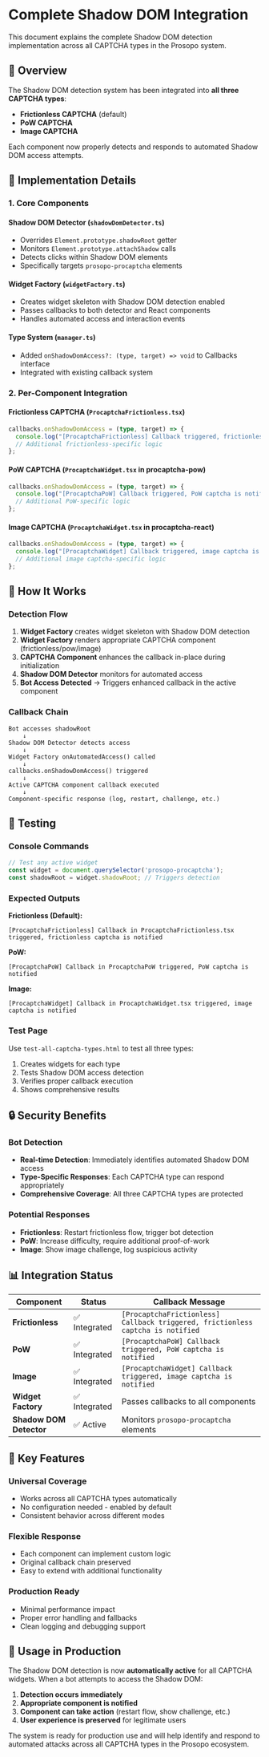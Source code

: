 # Complete Shadow DOM Integration

This document explains the complete Shadow DOM detection implementation across all CAPTCHA types in the Prosopo system.

## 🎯 Overview

The Shadow DOM detection system has been integrated into **all three CAPTCHA types**:
- **Frictionless CAPTCHA** (default)
- **PoW CAPTCHA** 
- **Image CAPTCHA**

Each component now properly detects and responds to automated Shadow DOM access attempts.

## 🔧 Implementation Details

### 1. **Core Components**

#### **Shadow DOM Detector** (`shadowDomDetector.ts`)
- Overrides `Element.prototype.shadowRoot` getter
- Monitors `Element.prototype.attachShadow` calls
- Detects clicks within Shadow DOM elements
- Specifically targets `prosopo-procaptcha` elements

#### **Widget Factory** (`widgetFactory.ts`)
- Creates widget skeleton with Shadow DOM detection enabled
- Passes callbacks to both detector and React components
- Handles automated access and interaction events

#### **Type System** (`manager.ts`)
- Added `onShadowDomAccess?: (type, target) => void` to Callbacks interface
- Integrated with existing callback system

### 2. **Per-Component Integration**

#### **Frictionless CAPTCHA** (`ProcaptchaFrictionless.tsx`)
```typescript
callbacks.onShadowDomAccess = (type, target) => {
  console.log("[ProcaptchaFrictionless] Callback triggered, frictionless captcha is notified");
  // Additional frictionless-specific logic
};
```

#### **PoW CAPTCHA** (`ProcaptchaWidget.tsx` in procaptcha-pow)
```typescript
callbacks.onShadowDomAccess = (type, target) => {
  console.log("[ProcaptchaPoW] Callback triggered, PoW captcha is notified");
  // Additional PoW-specific logic
};
```

#### **Image CAPTCHA** (`ProcaptchaWidget.tsx` in procaptcha-react)
```typescript
callbacks.onShadowDomAccess = (type, target) => {
  console.log("[ProcaptchaWidget] Callback triggered, image captcha is notified");
  // Additional image captcha-specific logic
};
```

## 🚀 How It Works

### **Detection Flow**
1. **Widget Factory** creates widget skeleton with Shadow DOM detection
2. **Widget Factory** renders appropriate CAPTCHA component (frictionless/pow/image)
3. **CAPTCHA Component** enhances the callback in-place during initialization
4. **Shadow DOM Detector** monitors for automated access
5. **Bot Access Detected** → Triggers enhanced callback in the active component

### **Callback Chain**
```
Bot accesses shadowRoot
    ↓
Shadow DOM Detector detects access
    ↓
Widget Factory onAutomatedAccess() called
    ↓
callbacks.onShadowDomAccess() triggered
    ↓
Active CAPTCHA component callback executed
    ↓
Component-specific response (log, restart, challenge, etc.)
```

## 🧪 Testing

### **Console Commands**
```javascript
// Test any active widget
const widget = document.querySelector('prosopo-procaptcha');
const shadowRoot = widget.shadowRoot; // Triggers detection
```

### **Expected Outputs**

**Frictionless (Default):**
```
[ProcaptchaFrictionless] Callback in ProcaptchaFrictionless.tsx triggered, frictionless captcha is notified
```

**PoW:**
```
[ProcaptchaPoW] Callback in ProcaptchaPoW triggered, PoW captcha is notified
```

**Image:**
```
[ProcaptchaWidget] Callback in ProcaptchaWidget.tsx triggered, image captcha is notified
```

### **Test Page**
Use `test-all-captcha-types.html` to test all three types:
1. Creates widgets for each type
2. Tests Shadow DOM access detection
3. Verifies proper callback execution
4. Shows comprehensive results

## 🔒 Security Benefits

### **Bot Detection**
- **Real-time Detection**: Immediately identifies automated Shadow DOM access
- **Type-Specific Responses**: Each CAPTCHA type can respond appropriately
- **Comprehensive Coverage**: All three CAPTCHA types are protected

### **Potential Responses**
- **Frictionless**: Restart frictionless flow, trigger bot detection
- **PoW**: Increase difficulty, require additional proof-of-work  
- **Image**: Show image challenge, log suspicious activity

## 📊 Integration Status

| Component               | Status       | Callback Message                                                                |
| ----------------------- | ------------ | ------------------------------------------------------------------------------- |
| **Frictionless**        | ✅ Integrated | `[ProcaptchaFrictionless] Callback triggered, frictionless captcha is notified` |
| **PoW**                 | ✅ Integrated | `[ProcaptchaPoW] Callback triggered, PoW captcha is notified`                   |
| **Image**               | ✅ Integrated | `[ProcaptchaWidget] Callback triggered, image captcha is notified`              |
| **Widget Factory**      | ✅ Integrated | Passes callbacks to all components                                              |
| **Shadow DOM Detector** | ✅ Active     | Monitors `prosopo-procaptcha` elements                                          |

## 🎉 Key Features

### **Universal Coverage**
- Works across all CAPTCHA types automatically
- No configuration needed - enabled by default
- Consistent behavior across different modes

### **Flexible Response**
- Each component can implement custom logic
- Original callback chain preserved
- Easy to extend with additional functionality

### **Production Ready**
- Minimal performance impact
- Proper error handling and fallbacks
- Clean logging and debugging support

## 🚀 Usage in Production

The Shadow DOM detection is now **automatically active** for all CAPTCHA widgets. When a bot attempts to access the Shadow DOM:

1. **Detection occurs immediately**
2. **Appropriate component is notified** 
3. **Component can take action** (restart flow, show challenge, etc.)
4. **User experience is preserved** for legitimate users

The system is ready for production use and will help identify and respond to automated attacks across all CAPTCHA types in the Prosopo ecosystem.